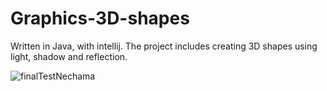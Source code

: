 # Graphics-3D-shapes
Written in Java, with intellij.
The project includes creating 3D shapes using  light, shadow and reflection.

![finalTestNechama](https://user-images.githubusercontent.com/61916187/121337950-b904bb00-c925-11eb-830c-2c399566f7b6.jpg)

